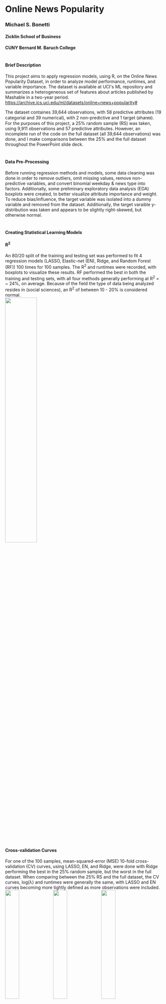 # Online News Popularity
### Michael S. Bonetti
#### Zicklin School of Business
#### CUNY Bernard M. Baruch College
#
#### Brief Description

This project aims to apply regression models, using R, on the Online News Popularity Dataset, in order to analyze model performance, runtimes, and variable importance. The dataset is available at UCI's ML repository and summarizes a heterogeneous set of features about articles published by Mashable in a two-year period.
https://archive.ics.uci.edu/ml/datasets/online+news+popularity#

The dataset containes 39,644 observations, with 58 predictive attributes (19 categorial and 39 numerical), with 2 non-predictive and 1 target (𝑠ℎ𝑎𝑟𝑒𝑠). For the purposes of this project, a 25% random sample (RS) was taken, using 9,911 observations and 57 predictive attributes. However, an incomplete run of the code on the full dataset (all 39,644 observations) was done, and I make comparisons between the 25% and the full dataset throughout the PowerPoint slide deck.

#
#### Data Pre-Processing
Before running regression methods and models, some data cleaning was done in order to remove outliers, omit missing values, remove non-predictive variables, and convert binomial weekday & news type into factors. Additionally, some preliminary exploratory data analysis (EDA) boxplots were created, to better visualize attribute importance and weight. To reduce bias/influence, the target variable was isolated into a dummy variable and removed from the dataset. Additionally, the target varaible y-distribution was taken and appears to be slightly right-skewed, but otherwise normal.
#
####  Creating Statistical Learning Models

#### R<sup>2</sup>
An 80/20 split of the training and testing set was performed to fit 4 regression models (LASSO, Elastic-net (EN), Ridge, and Random Forest (RF)) 100 times for 100 samples. The R<sup>2</sup> and runtimes were recorded, with boxplots to visualize these results. RF performed the best in both the training and testing sets, with all four methods generally performing at R<sup>2</sup> = ~ 24%, on average. Because of the field the type of data being analyzed resides in (social sciences), an R<sup>2</sup> of between 10 - 20% is considered normal.\
<img src="https://user-images.githubusercontent.com/83367900/117169373-0cb83d80-ad97-11eb-8fa9-c381b2064e34.png" width="45%" height="45%">

#### Cross-validation Curves
For one of the 100 samples, mean-squared-error (MSE) 10-fold cross-validation (CV) curves, using LASSO, EN, and Ridge, were done with Ridge performing the best in the 25% random sample, but the worst in the full dataset. When comparing between the 25% RS and the full dataset, the CV curves, log(λ) and runtimes were generally the same, with LASSO and EN curves becoming more tightly defined as more observations were included.\
<img src="https://user-images.githubusercontent.com/83367900/117169320-032ed580-ad97-11eb-9379-ab3a5db9977d.png" width="30%" height="30%">
<img src="https://user-images.githubusercontent.com/83367900/117169333-04f89900-ad97-11eb-8216-6d97b1f2b64b.png" width="30%" height="30%">
<img src="https://user-images.githubusercontent.com/83367900/117169342-06c25c80-ad97-11eb-8e2d-dc36256d3297.png" width="30%" height="30%">

#
####  Residuals
On observing the residuals for the training and testing set, based on one of the 100 samples, the residual medians neared zero, with all methods having roughly the same residual variance, expect for RF training. Even in the testing set, RF was slightly smaller than the other 3 methods of LASSO, EN, and Ridge. The boxplots shrank in variance, overall, as more observations were included.\
<img src="https://user-images.githubusercontent.com/83367900/117170935-6e2cdc00-ad98-11eb-86e1-71cbd94c6dca.png" width="45%" height="45%">

#
####  Bootstrapping, Performance and Runtimes
100 bootstrapping samples were performed, with the runtimes and results tracked, followed by fitting 10-fold CVs onto LASSO, EN, and Ridge, with an RF fitting. This was only done for the 25% RS, as this procedure was incomplete on the full dataset run. 90% confidence intervals of R<sup>2</sup> were consistent at approximately ± 0.05 from the means, with Random Forest performing the best but also with the highest runttimes. \
<img src="https://user-images.githubusercontent.com/83367900/117349867-e5866c80-ae79-11eb-8754-2ae210f684f0.png" width="40%" height="40%">
<img src="https://user-images.githubusercontent.com/83367900/117350062-1bc3ec00-ae7a-11eb-9d50-1874aaa95a88.png" width="48.5%" height="48.5%">

#
####  Variable Importance
Creating bootstrapping samples and fitting onto the entire 25% RS dataset allows for estimated coefficients (RF) and variable importance (LASSO, EN, Ridge) barplots to be generated. Variables 26, 25 and 27 were the top 3 influencers for RF.\
<img src="https://user-images.githubusercontent.com/83367900/117171268-b946ef00-ad98-11eb-8fd9-e41db15915dd.png" width="45%" height="45%">

#
####  Results

#### Variable Importance
* The top 3 positive influencers are 26 - 𝑘𝑤_𝑎𝑣𝑔_𝑎𝑣𝑔 (Avg. keyword (avg. shares)), 29 - 𝑠𝑒𝑙𝑓_𝑟𝑒𝑓𝑒𝑟𝑒𝑛𝑐𝑒_𝑎𝑣𝑔_𝑠ℎ𝑎𝑟𝑒𝑠 (Avg. shares of referenced articles in Mashable), and 37 - 𝐿𝐷𝐴_00 (Closeness to LDA topic 0)
* The top 3 negative influencers are 25 - 𝑘𝑤_𝑚𝑎𝑥_𝑎𝑣𝑔 (Avg. keyword (max. shares)), 10 - 𝑎𝑣𝑒𝑟𝑎𝑔𝑒_𝑡𝑜𝑘𝑒𝑛_𝑙𝑒𝑛𝑔𝑡ℎ (Avg. length of words in content), and 13 - 𝑑𝑎𝑡𝑎_𝑐ℎ𝑎𝑛𝑛𝑒𝑙_𝑖𝑠_𝑒𝑛𝑡𝑒𝑟𝑡𝑎𝑖𝑛𝑚𝑒𝑛𝑡 (Is data channel 'Entertainment’?)
* The top two ranking parameters for RF, 𝑘𝑤_𝑎𝑣𝑔_𝑎𝑣𝑔 and 𝑘𝑤_𝑚𝑎𝑥_𝑎𝑣𝑔, exactly match what Fernandes, Vinagre, and Cortez, the original dataset authors, achieved!
<img src="https://user-images.githubusercontent.com/83367900/117169211-e8f4f780-ad96-11eb-9932-9d743b389b35.png" width="45%" height="45%">

#### 25% 
Sample vs. Full Dataset Comparison
* Results were generally the same
* Overall performance decreased, and Ridge / RF caused runtimes to substantially increase (26+ hrs)
* CV curves had same shapes, while boxplot variances shrank

#### Improvements can be made…
* Using RF (still the best performer), AdaBoost, SVM, kNN, NB, as well as CART and C5.0
#### … but human behavior is unpredictable!
* Therefore, R<sup>2</sup> between 10 – 20% for social sciences is acceptable

#
#### Closing Thoughts
While human behavior can be predicted, to a certain extent in order to ascertain some insights from the Mashable dataset, performance may increase under classification models, but not by much for regression models. The performance figures I obtained, via the 25% RS where above average at ~ 21%, where this was significantly reduced under the full dataset run. As such, the unpredictability of human behavior will "cap" performance in a range between 10 - 20%. Therefore, using the full dataset, along with Random Forest, provides only minimal performance gains, but doesn't justify the excessive runtime to create the models. LASSO / EN appeared to be the better regression model choices, having consistently solid performance and quick runtimes. Additionally, by comparing my variable importance and estimated coefficent parameters, a common trait between my results and the authors was the top-ranking variables were not specific-type attributes (e.g. day of the week or article category) but more general in nature, and related to averages. As such, although improvements can surely be made, the data _may_ be insufficent to adequately predict the number of shares for a Mashable news article, based on its popularity.
